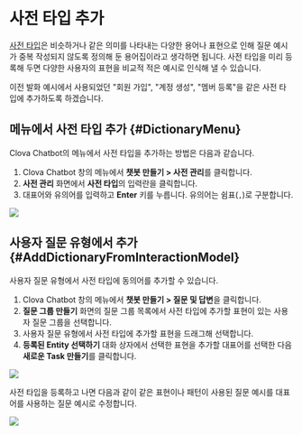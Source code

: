 # 사전 타입 추가

[사전 타입](/Design/Design_Guideline_For_Chatbot_Extension.md#VariableDictionary)은 비슷하거나 같은 의미를 나타내는 다양한 용어나 표현으로 인해 질문 예시가 중복 작성되지 않도록 정의해 둔 용어집이라고 생각하면 됩니다. 사전 타입을 미리 등록해 두면 다양한 사용자의 표현을 비교적 적은 예시로 인식해 낼 수 있습니다.

이전 발화 예시에서 사용되었던 "회원 가입", "계정 생성", "멤버 등록"을 같은 사전 타입에 추가하도록 하겠습니다.

## 메뉴에서 사전 타입 추가 {#DictionaryMenu}

Clova Chatbot의 메뉴에서 사전 타입을 추가하는 방법은 다음과 같습니다.

1. Clova Chatbot 창의 메뉴에서 **챗봇 만들기 > 사전 관리**를 클릭합니다.
2. **사전 관리** 화면에서 **사전 타입**의 입력란을 클릭합니다.
3. 대표어와 유의어를 입력하고 **Enter** 키를 누릅니다. 유의어는 쉼표(`,`)로 구분합니다.  
<img src="/DevConsole/Resources/Images/DevConsole-Add_Dictionary_1.png" />

## 사용자 질문 유형에서 추가 {#AddDictionaryFromInteractionModel}

사용자 질문 유형에서 사전 타입에 동의어를 추가할 수 있습니다.

1. Clova Chatbot 창의 메뉴에서 **챗봇 만들기 > 질문 및 답변**을 클릭합니다.
2. **질문 그룹 만들기** 화면의 질문 그룹 목록에서 사전 타입에 추가할 표현이 있는 사용자 질문 그룹을 선택합니다.
3. 사용자 질문 유형에서 사전 타입에 추가할 표현을 드래그해 선택합니다.
4. **등록된 Entity 선택하기** 대화 상자에서 선택한 표현을 추가할 대표어를 선택한 다음 **새로운 Task 만들기**를 클릭합니다.  
<img src="/DevConsole/Resources/Images/DevConsole-Add_Dictionary_2.png" />

사전 타입을 등록하고 나면 다음과 같이 같은 표현이나 패턴이 사용된 질문 예시를 대표어를 사용하는 질문 예시로 수정합니다.

![](/DevConsole/Resources/Images/DevConsole-Utterance_Example_After_Applying_Dictionary.png)


